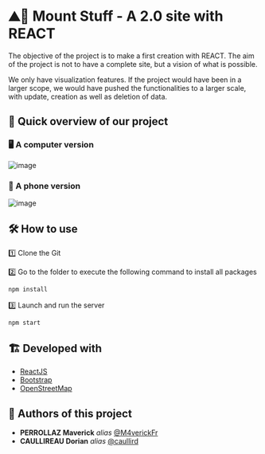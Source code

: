 # ⛰️🎿 Mount Stuff - A 2.0 site with REACT

The objective of the project is to make a first creation with REACT. The aim of the project is not to have a complete site, but a vision of what is possible. 

We only have visualization features. If the project would have been in a larger scope, we would have pushed the functionalities to a larger scale, with update, creation as well as deletion of data.

## 👀 Quick overview of our project 

### 🖥️ A computer version

![image](https://user-images.githubusercontent.com/54810120/150698283-f3197a9c-59a7-4ed8-b8dd-2f7999d56dde.png)

### 📱 A phone version

![image](https://user-images.githubusercontent.com/54810120/150698413-96e75022-0533-402d-8c54-f84c464c2dca.png)

## 🛠️ How to use 

1️⃣ Clone the Git

2️⃣ Go to the folder to execute the following command to install all packages

```sh
npm install
```

3️⃣ Launch and run the server

```sh
npm start
```

## 🏗️ Developed with

* [ReactJS](https://fr.reactjs.org/)
* [Bootstrap](https://getbootstrap.com/)
* [OpenStreetMap](https://www.openstreetmap.fr/)


## 💪 Authors of this project

* **PERROLLAZ Maverick** _alias_ [@M4verickFr](https://github.com/M4verickFr)
* **CAULLIREAU Dorian** _alias_ [@caullird](https://github.com/caullird)


